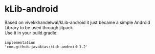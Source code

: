 # kLib-android
Based on vivekkhandelwal/kLib-android it just became a simple Android Library to be used through jitpack.<br>
Use it in your build.gradle:<br><br>
<code>implementation 'com.github.javakias:kLib-android:1.2'</code>
